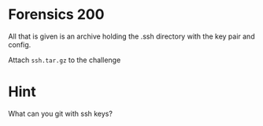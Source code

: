 # Forensics 200
All that is given is an archive holding the .ssh directory with the key pair and config. 

Attach `ssh.tar.gz` to the challenge

# Hint
What can you git with ssh keys?